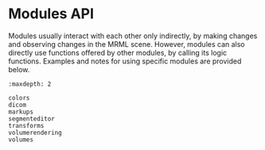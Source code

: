 # Modules API

Modules usually interact with each other only indirectly, by making changes and observing changes in the MRML scene. However, modules can also directly use functions offered by other modules, by calling its logic functions. Examples and notes for using specific modules are provided below.

```{toctree}
:maxdepth: 2

colors
dicom
markups
segmenteditor
transforms
volumerendering
volumes
```
